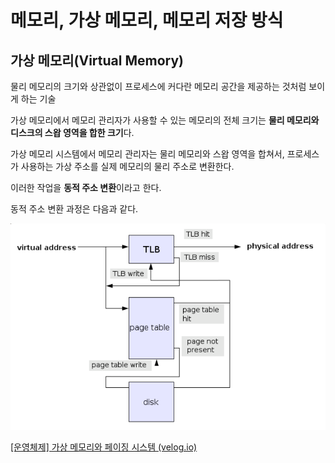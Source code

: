# 메모리, 가상 메모리, 메모리 저장 방식

## 가상 메모리(Virtual Memory)

물리 메모리의 크기와 상관없이 프로세스에 커다란 메모리 공간을 제공하는 것처럼 보이게 하는 기술

가상 메모리에서 메모리 관리자가 사용할 수 있는 메모리의 전체 크기는 **물리 메모리와 디스크의 스왑 영역을 합한 크기**다.

가상 메모리 시스템에서 메모리 관리자는 물리 메모리와 스왑 영역을 합쳐서, 프로세스가 사용하는 가상 주소를 실제 메모리의 물리 주소로 변환한다.

이러한 작업을 **동적 주소 변환**이라고 한다.

동적 주소 변환 과정은 다음과 같다.

![Untitled](source_seonghoon/Untitled.png)

[[운영체제] 가상 메모리와 페이징 시스템 (velog.io)](https://velog.io/@wejaan/%EC%9A%B4%EC%98%81%EC%B2%B4%EC%A0%9C-%EA%B0%80%EC%83%81-%EB%A9%94%EB%AA%A8%EB%A6%AC)